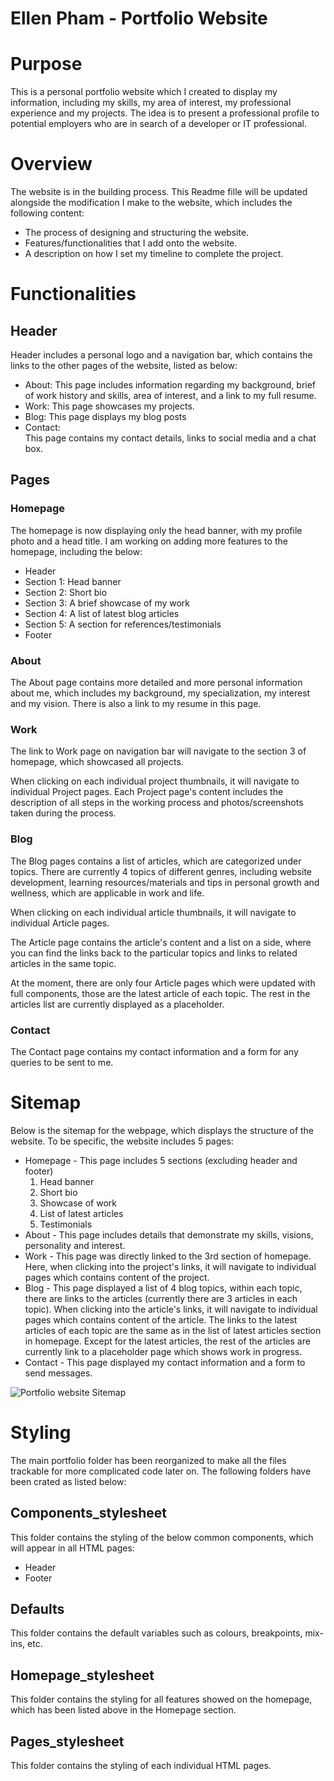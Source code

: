 # **Ellen Pham - Portfolio Website**

# Purpose
This is a personal portfolio website which I created to display my information, including my skills, my area of interest, my professional experience and my projects. The idea is to present a professional profile to potential employers who are in search of a developer or IT professional.

# Overview

The website is in the building process. This Readme fille will be updated alongside the modification I make to the website, which includes the following content:

- The process of designing and structuring the website.
- Features/functionalities that I add onto the website.
- A description on how I set my timeline to complete the project.


# Functionalities

## Header
Header includes a personal logo and a navigation bar, which contains the links to the other pages of the website, listed as below:
- About: 
This page includes information regarding my background, brief of work history and skills, area of interest, and a link to my full resume. 
- Work: 
This page showcases my projects. 
- Blog: 
This page displays my blog posts
- Contact:  
This page contains my contact details, links to social media and a chat box. 

## Pages

### Homepage

The homepage is now displaying only the head banner, with my profile photo and a head title. I am working on adding more features to the homepage, including the below:
- Header 
- Section 1: Head banner 
- Section 2: Short bio 
- Section 3: A brief showcase of my work 
- Section 4: A list of latest blog articles 
- Section 5: A section for references/testimonials 
- Footer 

### About

The About page contains more detailed and more personal information about me, which includes my background, my specialization, my interest and my vision. There is also a link to my resume in this page. 

### Work

The link to Work page on navigation bar will navigate to the section 3 of homepage, which showcased all projects. 

When clicking on each individual project thumbnails, it will navigate to individual Project pages. Each Project page's content includes the description of all steps in the working process and photos/screenshots taken during the process.

### Blog

The Blog pages contains a list of articles, which are categorized under topics. There are currently 4 topics of different genres, including website development, learning resources/materials and tips in personal growth and wellness, which are applicable in work and life. 

When clicking on each individual article thumbnails, it will navigate to individual Article pages. 

The Article page contains the article's content and a list on a side, where you can find the links back to the particular topics and links to related articles in the same topic.

At the moment, there are only four Article pages which were updated with full components, those are the latest article of each topic. The rest in the articles list are currently displayed as a placeholder. 

### Contact

The Contact page contains my contact information and a form for any queries to be sent to me. 

# Sitemap

Below is the sitemap for the webpage, which displays the structure of the website. To be specific, the website includes 5 pages:
- Homepage - This page includes 5 sections (excluding header and footer) 
    1. Head banner 
    2. Short bio
    3. Showcase of work
    4. List of latest articles
    5. Testimonials
- About - This page includes details that demonstrate my skills, visions, personality and interest. 
- Work - This page was directly linked to the 3rd section of homepage. Here, when clicking into the project's links, it will navigate to individual pages which contains content of the project.
- Blog - This page displayed a list of 4 blog topics, within each topic, there are links to the articles (currently there are 3 articles in each topic). When clicking into the article's links, it will navigate to individual pages which contains content of the article. The links to the latest articles of each topic are the same as in the list of latest articles section in homepage. Except for the latest articles, the rest of the articles are currently link to a placeholder page which shows work in progress. 
- Contact - This page displayed my contact information and a form to send messages. 

![Portfolio website Sitemap](./images/T1A2%20-%20Portfolio%20Website%20Sitemap.jpg)

# Styling
The main portfolio folder has been reorganized to make all the files trackable for more complicated code later on. The following folders have been crated as listed below:

## Components_stylesheet
This folder contains the styling of the below common components, which will appear in all HTML pages:
- Header
- Footer

## Defaults
This folder contains the default variables such as colours, breakpoints, mix-ins, etc. 

## Homepage_stylesheet
This folder contains the styling for all features showed on the homepage, which has been listed above in the Homepage section. 

## Pages_stylesheet
This folder contains the styling of each individual HTML pages. 





